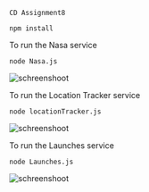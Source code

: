```
CD Assignment8
```

```
npm install
```

To run the Nasa service

```
node Nasa.js
```

![schreenshoot](./Screenshot%202025-05-02%20at%208.57.59 PM.png)

To run the Location Tracker service

```
node locationTracker.js
```

![schreenshoot](./Screenshot%202025-05-02%20at%208.55.58 PM.png)

To run the Launches service

```
node Launches.js
```

![schreenshoot](./Screenshot%202025-05-02%20at%208.47.26 PM.png)
